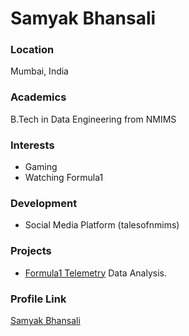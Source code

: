 
#  Samyak Bhansali

###  Location

Mumbai, India

###  Academics

B.Tech in Data Engineering from NMIMS

###  Interests

- Gaming
- Watching Formula1

###  Development

- Social Media Platform (talesofnmims)

###  Projects

- [Formula1 Telemetry](https://github.com/Samyaktg/F1-Telemetry-graphs) Data Analysis.

###  Profile Link

[Samyak Bhansali](https://github.com/Samyaktg)
